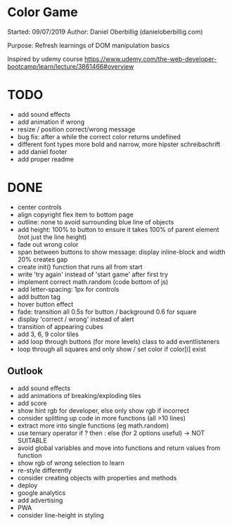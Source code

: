 # Color Game

Started: 09/07/2019
Author: Daniel Oberbillig (danieloberbillig.com)

Purpose: Refresh learnings of DOM manipulation basics

Inspired by udemy course https://www.udemy.com/the-web-developer-bootcamp/learn/lecture/3861466#overview


# TODO
- add sound effects
- add animation if wrong
- resize / position correct/wrong message
- bug fix: after a while the correct color returns undefined
- different font types more bold and narrow, more hipster schreibschrift
- add daniel footer
- add proper readme


# DONE
- center controls
- align copyright flex item to bottom page
- outline: none to avoid surrounding blue line of objects
- add height: 100% to button to ensure it takes 100% of parent element (not just the line height)
- fade out wrong color
- span between buttons to show message: display inline-block and width 20% creates gap
- create init() function that runs all from start
- write 'try again' instead of 'start game' after first try
- implement correct math.random (code bottom of js)
- add letter-spacing: 1px for controls
- add button tag
- hover button effect
- fade: transition all 0.5s for button / background 0.6 for square
- display 'correct / wrong' instead of alert
- transition of appearing cubes
- add 3, 6, 9 color tiles 
- add loop through buttons (for more levels) class to add eventlisteners
- loop through all squares and only show / set color if color[i] exist

## Outlook
- add sound effects
- add animations of breaking/exploding tiles
- add score
- show hint rgb for developer, else only show rgb if incorrect
- consider splitting up code in more functions (all >10 lines)
- extract more into single functions (eg math.random)
- use ternary operator if ? then : else (for 2 options useful) -> NOT SUITABLE
- avoid global variables and move into functions and return values from function
- show rgb of wrong selection to learn
- re-style differently
- consider creating objects with properties and methods
- deploy
- google analytics
- add advertising
- PWA
- consider line-height in styling